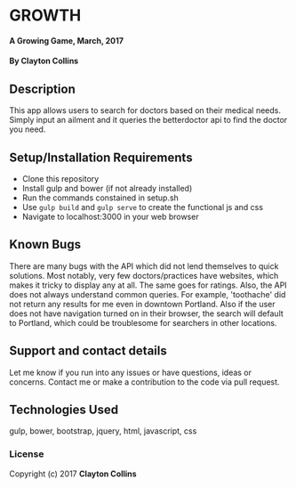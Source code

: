 # GROWTH

#### A Growing Game, March, 2017

#### By **Clayton Collins**

## Description

This app allows users to search for doctors based on their medical needs. Simply input an ailment and it queries the betterdoctor api to find the doctor you need.

## Setup/Installation Requirements

* Clone this repository
* Install gulp and bower (if not already installed)
* Run the commands constained in setup.sh
* Use `gulp build` and `gulp serve` to create the functional js and css
* Navigate to localhost:3000 in your web browser


## Known Bugs

There are many bugs with the API which did not lend themselves to quick solutions. Most notably, very few doctors/practices have websites, which makes it tricky to display any at all. The same goes for ratings. Also, the API does not always understand common queries. For example, 'toothache' did not return any results for me even in downtown Portland. Also if the user does not have navigation turned on in their browser, the search will default to Portland, which could be troublesome for searchers in other locations.


## Support and contact details

Let me know if you run into any issues or have questions, ideas or concerns.  Contact me or make a contribution to the code via pull request.

## Technologies Used

gulp, bower, bootstrap, jquery, html, javascript, css
### License


Copyright (c) 2017 **Clayton Collins**
